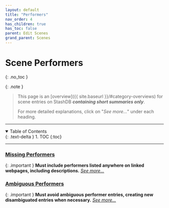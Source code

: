 ```yaml
---
layout: default
title: "Performers"
nav_order: 4
has_children: true
has_toc: false
parent: Edit Scenes
grand_parent: Scenes
---
```


# Scene Performers
{: .no_toc }

{: .note }
>
> This page is an [overview]({{ site.baseurl }}/#category-overviews) for scene entries on StashDB ***containing short summaries only***.
> 
> For more detailed explanations, click on "*See more...*" under each heading.

***

<details open markdown="block">
  <summary>
    Table of Contents
  </summary>
  {: .text-delta }
1. TOC
{:toc}
</details>

***

### [Missing Performers](missing-performers)

{: .important }
**Must include performers listed anywhere on linked webpages, including descriptions.** *[See more...](missing-performers)*


### [Ambiguous Performers](ambiguous-performers)

{: .important }
**Must avoid ambiguous performer entries, creating new disambiguated entries when necessary.** *[See more...](ambiguous-performers)*
